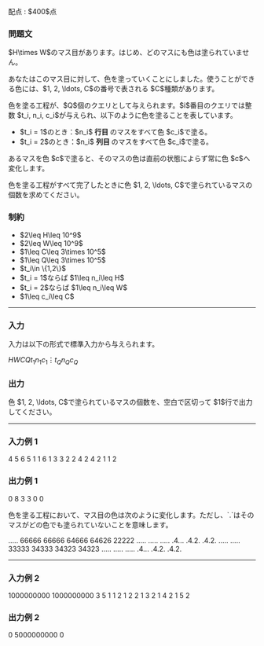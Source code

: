 
<div>

<span>

<span>

<p>
配点 : $400$点
</p>

<div>

<section>

### **問題文**

<p>
$H\times W$のマス目があります。はじめ、どのマスにも色は塗られていません。
</p>

<p>
あなたはこのマス目に対して、色を塗っていくことにしました。使うことができる色には、$1, 2, \ldots, C$の番号で表される $C$種類があります。
</p>

<p>
色を塗る工程が、$Q$個のクエリとして与えられます。$i$番目のクエリでは整数 $t_i, n_i, c_i$が与えられ、以下のように色を塗ることを表しています。
</p>

<ul>

<li>
$t_i = 1$のとき：$n_i$
<strong>
行目
</strong>
のマスをすべて色 $c_i$で塗る。
</li>

<li>
$t_i = 2$のとき：$n_i$
<strong>
列目
</strong>
のマスをすべて色 $c_i$で塗る。
</li>

</ul>

<p>
あるマスを色 $c$で塗ると、そのマスの色は直前の状態によらず常に色 $c$へ変化します。
</p>

<p>
色を塗る工程がすべて完了したときに色 $1, 2, \ldots, C$で塗られているマスの個数を求めてください。
</p>

</section>

</div>

<div>

<section>

### **制約**

<ul>

<li>
$2\leq H\leq 10^9$
</li>

<li>
$2\leq W\leq 10^9$
</li>

<li>
$1\leq C\leq 3\times 10^5$
</li>

<li>
$1\leq Q\leq 3\times 10^5$
</li>

<li>
$t_i\in \{1,2\}$
</li>

<li>
$t_i = 1$ならば $1\leq n_i\leq H$
</li>

<li>
$t_i = 2$ならば $1\leq n_i\leq W$
</li>

<li>
$1\leq c_i\leq C$
</li>

</ul>

</section>

</div>

---

<div>

<div>

<section>

### **入力**

<p>
入力は以下の形式で標準入力から与えられます。
</p>

<div>

$H$$W$$C$$Q$$t_1$$n_1$$c_1$$\vdots$$t_Q$$n_Q$$c_Q$
</div>

</section>

</div>

<div>

<section>

### **出力**

<p>
色 $1, 2, \ldots, C$で塗られているマスの個数を、空白で区切って $1$行で出力してください。
</p>

</section>

</div>

</div>

---

<div>

<section>

### **入力例 1**

<div>

4 5 6 5
1 1 6
1 3 3
2 2 4
2 4 2
1 1 2

</div>

</section>

</div>

<div>

<section>

### **出力例 1**

<div>

0 8 3 3 0 0

</div>

<p>
色を塗る工程において、マス目の色は次のように変化します。ただし、`.`はそのマスがどの色でも塗られていないことを意味します。
</p>

<div>

.....   66666   66666   64666   64626   22222
.....   .....   .....   .4...   .4.2.   .4.2.
.....   .....   33333   34333   34323   34323
.....   .....   .....   .4...   .4.2.   .4.2.

</div>

</section>

</div>

---

<div>

<section>

### **入力例 2**

<div>

1000000000 1000000000 3 5
1 1 2
1 2 2
1 3 2
1 4 2
1 5 2

</div>

</section>

</div>

<div>

<section>

### **出力例 2**

<div>

0 5000000000 0

</div>

</section>

</div>

</span>

</span>

</div>
